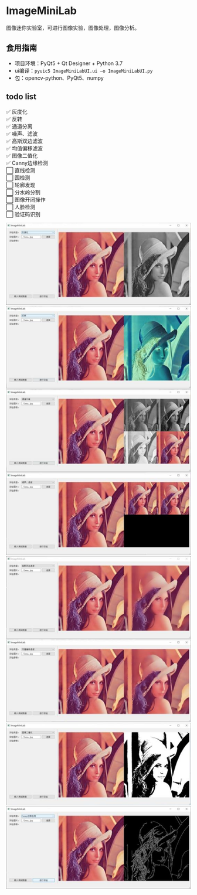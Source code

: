 # ImageMiniLab  
图像迷你实验室，可进行图像实验，图像处理，图像分析。  

## 食用指南  
- 项目环境：PyQt5 + Qt Designer + Python 3.7  
- ui编译：`pyuic5 ImageMiniLabUI.ui –o ImageMiniLabUI.py`  
- 包：opencv-python、PyQt5、numpy  

## todo list  
:white_check_mark: 灰度化  
:white_check_mark: 反转  
:white_check_mark: 通道分离  
:white_check_mark: 噪声、滤波  
:white_check_mark: 高斯双边滤波  
:white_check_mark: 均值偏移滤波  
:white_check_mark: 图像二值化  
:white_check_mark: Canny边缘检测  
:white_large_square: 直线检测  
:white_large_square: 圆检测  
:white_large_square: 轮廓发现  
:white_large_square: 分水岭分割  
:white_large_square: 图像开闭操作  
:white_large_square: 人脸检测  
:white_large_square: 验证码识别  



![image](https://raw.githubusercontent.com/itisyang/MyImages/master/ImageMiniLab/灰度化.jpg)
![image](https://raw.githubusercontent.com/itisyang/MyImages/master/ImageMiniLab/反转.jpg)
![image](https://raw.githubusercontent.com/itisyang/MyImages/master/ImageMiniLab/通道分离.jpg)
![image](https://raw.githubusercontent.com/itisyang/MyImages/master/ImageMiniLab/高斯噪声滤波.jpg)
![image](https://raw.githubusercontent.com/itisyang/MyImages/master/ImageMiniLab/高斯双边滤波.jpg)
![image](https://raw.githubusercontent.com/itisyang/MyImages/master/ImageMiniLab/均值偏移滤波.jpg)
![image](https://raw.githubusercontent.com/itisyang/MyImages/master/ImageMiniLab/图像二值化.jpg)
![image](https://raw.githubusercontent.com/itisyang/MyImages/master/ImageMiniLab/Canny边缘检测.jpg)


